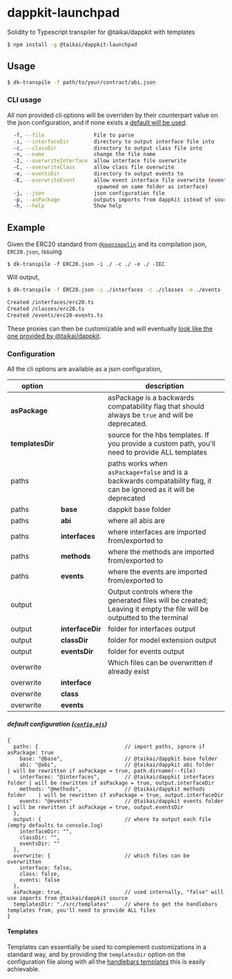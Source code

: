 # dappkit-launchpad
Solidity to Typescript transpiler for @taikai/dappkit with templates

```bash
$ npm install -g @taikai/dappkit-launchpad
```

## Usage
```bash
$ dk-transpile -f path/to/your/contract/abi.json
```

### CLI usage
All non provided cli options will be overriden by their counterpart value on the json configuration, and if none exists a [default will be used](https://github.com/taikai/dappkit-launchpad/blob/master/config.mjs).
```bash
  -f, --file                File to parse                             [required]
  -i, --interfaceDir        directory to output interface file into
  -c, --classDir            directory to output class file into
  -n, --name                change the file name
  -I, --overwriteInterface  allow interface file overwrite
  -C, --overwriteClass      allow class file overwrite
  -e, --eventsDir           directory to output events to
  -E, --overwriteEvent      allow event interface file overwrite (events will be
                             spawned on same folder as interface)
  -j, --json                json configuration file
  -p, --asPackage           outputs imports from dappkit istead of source (deprecated)
  -h, --help                Show help                                 
```


## Example
Given the ERC20 standard from [`@openzepplin`](https://github.com/OpenZeppelin/openzeppelin-contracts/blob/release-v3.4/contracts/token/ERC20/ERC20.sol) and its compilation json, `ERC20.json`, issuing

```shell
$ dk-transpile -f ERC20.json -i ./ -c ./ -e ./ -IEC
```

Will output,
```bash
$ dk-transpile -f ERC20.json -i ./interfaces -c ./classes -e ./events -IEC

Created /interfaces/erc20.ts
Created /classes/erc20.ts
Created /events/erc20-events.ts
```

These proxies can then be customizable and will eventually [look like the one provided by @taikai/dappkit](https://github.com/taikai/dappkit/blob/master/src/models/erc20.ts).


### Configuration
All the cli options are available as a json configuration,

|option||description|
|-|-|-|
|**asPackage**||asPackage is a backwards compatability flag that should always be `true` and will be deprecated.|
|**templatesDir**||source for the hbs templates. If you provide a custom path, you'll need to provide ALL templates|
|paths||paths works when `asPackage=false` and is a backwards compatability flag, it can be ignored as it will be deprecated|
|paths|**base**|dappkit base folder|
|paths|**abi**|where all abis are|
|paths|**interfaces**|where interfaces are imported from/exported to|
|paths|**methods**|where the methods are imported from/exported to|
|paths|**events**|where the events are imported from/exported to|
|output||Output controls where the generated files will be created; Leaving it empty the file will be outputted to the terminal|
|output|**interfaceDir**|folder for interfaces output|
|output|**classDir**|folder for model extension output|
|output|**eventsDir**|folder for events output|
|overwrite||Which files can be overwritten if already exist|
|overwrite|**interface**||
|overwrite|**class**||
|overwrite|**events**||

##### default configuration ([`config.mjs`](https://github.com/taikai/dappkit-launchpad/blob/master/config.mjs))
```json5
{
  paths: {                            // import paths, ignore if asPackage: true
    base: "@base",                    // @taikai/dappkit base folder
    abi: "@abi",                      // @taikai/dappkit abi folder        | will be rewritten if asPackage = true, path.dirname(--file)
    interfaces: "@interfaces",        // @taikai/dappkit interfaces folder | will be rewritten if asPackage = true, output.interfaceDir
    methods: "@methods",              // @taikai/dappkit methods folder    | will be rewritten if asPackage = true, output.interfaceDir
    events: "@events"                 // @taikai/dappkit events folder     | will be rewritten if asPackage = true, output.eventsDir
  },
  output: {                           // where to output each file (empty defaults to console.log)
    interfaceDir: "",
    classDir: "",
    eventsDir: ""
  },
  overwrite: {                        // which files can be overwritten
    interface: false,
    class: false,
    events: false
  },
  asPackage: true,                    // used internally, "false" will use imports from @taikai/dappkit source
  templatesDir: "./src/templates"     // where to get the handlebars templates from, you'll need to provide ALL files
}
```

#### Templates
Templates can essentially be used to complement customizations in a standard way, and by providing the `templatesDir` option on the configuration file along with all the [handlebars templates](./src/templates/) this is easily achievable. 
